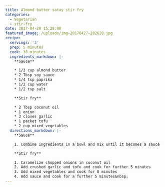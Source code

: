 ```yaml
---
title: Almond butter satay stir fry
categories:
  - Vegetarian
  - stir-fry
date: 2017-04-28 15:28:00
featured_image: /uploads/img-20170427-202628.jpg
recipe:
  servings: '3'
  prep: 5 minutes
  cook: 30 minutes
  ingredients_markdown: |-
    **Sauce**

    * 1/2 cup almond butter
    * 2 Tbsp soy sauce
    * 1/4 tsp paprika
    * 1/2 cup water
    * 1/2 tsp salt

    **Stir fry**

    * 2 Tbsp coconut oil
    * 1 onion
    * 3 cloves garlic
    * 1 packet tofu
    * 2 cup mixed vegetables
  directions_markdown: |-
    **Sauce**

    1. Combine ingredients in a bowl and mix until it becomes a sauce

    **Stir fry**

    1. Caramelize chopped onions in coconut oil
    2. Add crushed garlic and tofu and cook for further 5 minutes
    3. Add mixed vegetables and cook for 8 minutes
    4. Add sauce and cook for a further 5 minutes&nbsp;
---
```



